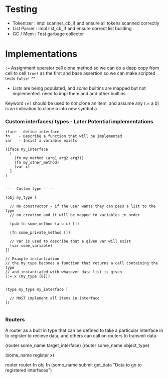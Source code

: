 # Testing 

- Tokenizer : impl scanner_cb_if and ensure all tokens scanned correctly
- List Parser : impl list_cb_if and ensure correct list building
- GC / Mem : Test garbage collector

# Implementations

`:=` Assignment operator
cell clone method so we can do a deep copy from cell to cell
`true!` as the first and base assertion so we can make scripted tests
`false!` ^^ 



- Lists are being populated, and _some_ builtins are mapped but not implemented. need to impl them and add other builtins



Keyword `ref` should be used to _not_ clone an item, and assume any (:= a b) is an indication to clone b into new symbol a




### Custom interfaces/ types - Later Potential implementations

```
iface - define interface
fn    - Describe a function that will be implemented
var   - Insist a variable exists

(iface my_interface 
  [
    (fn my_method (arg1 arg2 arg3))
    (fn my_other_method)
    (var x)
  ]
)


---- Custom type -----

(obj my_type [

  // No constructor - if the user wants they can pass a list to the type
  // on creation and it will be mapped to variables in order

  (pub fn some_method (a b c) [])

  (fn some_private_method [])

  // Var is used to describe that a given var will exist
  (var some_variable)
])

// Example instantiation -
// the my_type becomes a function that returns a cell containing the type 
// and instantiated with whatever data list is given
(:= x (my_type [0]))


(type my_type my_interface [

  // MUST implement all items in interface
])


```

### Routers

A router as a built in type that can be defined to take a particular interface 
in to register to recieve data, and others can call on routers to transmit data


(router some_name target_interface)
(router some_name object_type)

(some_name register x)

  router    router fn   obj fn
(some_name    submit    get_data   "Data to go to registered interfaces")



```



```